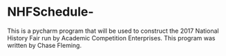 # NHFSchedule-
This is a pycharm program that will be used to construct the 2017 National History Fair run by Academic Competition
Enterprises. This program was written by Chase Fleming. 